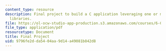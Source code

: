 ```yaml
---
content_type: resource
description: Final project to build a C application leveraging one or more open-source
  libraries.
file: https://ol-ocw-studio-app-production.s3.amazonaws.com/courses/6-087-practical-programming-in-c-january-iap-2010/9796fe2dda5404aa9d14a49081b842d8_MIT6_087IAP10_project.pdf
file_type: application/pdf
resourcetype: Document
title: Final Project
uid: 9796fe2d-da54-04aa-9d14-a49081b842d8
---
```

